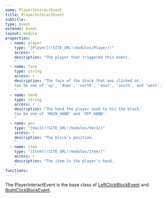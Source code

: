 ```yaml
---
name: PlayerInteractEvent
title: PlayerInteractEvent
subtitle:
type: event
extends: Event
layout: module
properties:  
  - name: player
    type: "[Player](!SITE_URL!/modules/Player/)"
    access: r
    description: "The player that triggered this event.
    "
  - name: face
    type: string
    access: r
    description: "The face of the block that was clicked at.
    Can be one of 'up', 'down', 'north', 'east', 'south', and 'west'.
    "
  - name: hand
    type: string
    access: r
    description: "The hand the player used to hit the block.
    Can be one of 'MAIN_HAND' and 'OFF_HAND'.
    "
  - name: pos
    type: "[Vec3](!SITE_URL!/modules/Vec3/)"
    access: r
    description: "The block's position.
    "
  - name: item
    type: "[Item](!SITE_URL!/modules/Item/)"
    access: r
    description: "The item in the player's hand.
    "
functions:
---
```


The PlayerInteractEvent is the base class of [LeftClickBlockEvent](/modules/LeftClickBlockEvent/)
and [RightClickBlockEvent](/modules/RightClickBlockEvent/).
